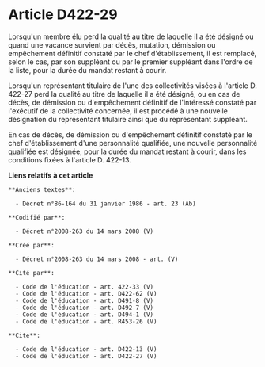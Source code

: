 # Article D422-29

Lorsqu'un membre élu perd la qualité au titre de laquelle il a été désigné ou quand une vacance survient par décès, mutation,
démission ou empêchement définitif constaté par le chef d'établissement, il est remplacé, selon le cas, par son suppléant ou
par le premier suppléant dans l'ordre de la liste, pour la durée du mandat restant à courir. 

Lorsqu'un représentant titulaire de l'une des collectivités visées à l'article D. 422-27 perd la qualité au titre de laquelle
il a été désigné, ou en cas de décès, de démission ou d'empêchement définitif de l'intéressé constaté par l'exécutif de la
collectivité concernée, il est procédé à une nouvelle désignation du représentant titulaire ainsi que du représentant
suppléant. 

En cas de décès, de démission ou d'empêchement définitif constaté par le chef d'établissement d'une personnalité qualifiée,
une nouvelle personnalité qualifiée est désignée, pour la durée du mandat restant à courir, dans les conditions fixées à
l'article D. 422-13.

**Liens relatifs à cet article**

	**Anciens textes**:

	  - Décret n°86-164 du 31 janvier 1986 - art. 23 (Ab)

	**Codifié par**:

	  - Décret n°2008-263 du 14 mars 2008 (V)

	**Créé par**:

	  - Décret n°2008-263 du 14 mars 2008 - art. (V)

	**Cité par**:

	  - Code de l'éducation - art. 422-33 (V)
	  - Code de l'éducation - art. D422-62 (V)
	  - Code de l'éducation - art. D491-8 (V)
	  - Code de l'éducation - art. D492-7 (V)
	  - Code de l'éducation - art. D494-1 (V)
	  - Code de l'éducation - art. R453-26 (V)

	**Cite**:

	  - Code de l'éducation - art. D422-13 (V)
	  - Code de l'éducation - art. D422-27 (V)
